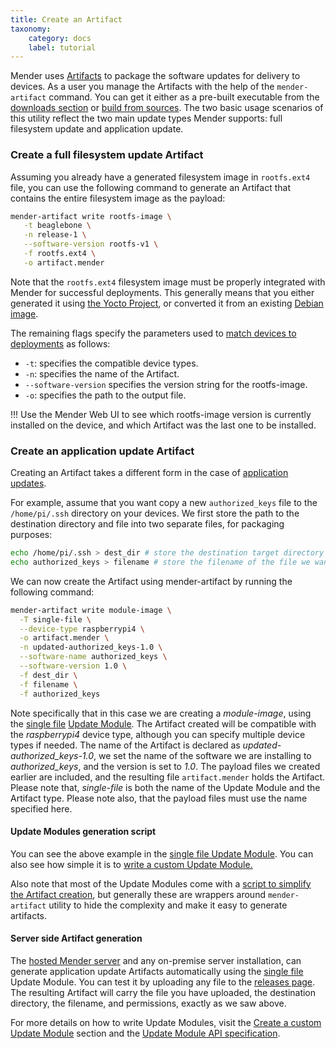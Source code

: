 ```yaml
---
title: Create an Artifact
taxonomy:
    category: docs
    label: tutorial
---
```


Mender uses [Artifacts](../../02.Overview/03.Artifact/docs.md) to package the
software updates for delivery to devices. As a user you manage the Artifacts
with the help of the `mender-artifact` command. You can get it either as a pre-built
executable from the [downloads section](../../09.Downloads)
or [build from sources](https://github.com/mendersoftware/mender-artifact?target=_blank).
The two basic usage scenarios of this utility reflect the two main update types
Mender supports: full filesystem update and application update.

### Create a full filesystem update Artifact

Assuming you already have a generated filesystem image in `rootfs.ext4` file,
you can use the following command to generate an Artifact that contains the entire filesystem image as the payload:

```bash
mender-artifact write rootfs-image \
   -t beaglebone \
   -n release-1 \
   --software-version rootfs-v1 \
   -f rootfs.ext4 \
   -o artifact.mender
```

Note that the `rootfs.ext4` filesystem image must be properly integrated with Mender for successful deployments. This generally means that you either generated it using [the Yocto Project](../../05.System-updates-Yocto-Project/03.Build-for-demo/docs.md), or converted it from an existing
[Debian image](../../04.System-updates-Debian-family/02.Convert-a-Mender-Debian-image/docs.md).

The remaining flags specify the parameters used to [match devices to deployments](../../02.Overview/05.Deployment/docs.md#Algorithm-for-selecting-the-Deployment-for-the-Device) as follows:
* `-t`: specifies the compatible device types.
* `-n`: specifies the name of the Artifact.
* `--software-version` specifies the version string for the rootfs-image.
* `-o`: specifies the path to the output file.

!!! Use the Mender Web UI to see which rootfs-image version is currently installed on the device, and which Artifact was the last one to be installed.

### Create an application update Artifact

Creating an Artifact takes a different form in the case of [application updates](../../02.Overview/01.Introduction/docs.md#Application-updates).

For example, assume that you want copy a new `authorized_keys` file to the `/home/pi/.ssh`
directory on your devices. We first store the path to the destination directory and file into two separate files, for packaging purposes:

```bash
echo /home/pi/.ssh > dest_dir # store the destination target directory
echo authorized_keys > filename # store the filename of the file we want to update
```

We can now create the Artifact using mender-artifact by running the following command:

```bash
mender-artifact write module-image \
  -T single-file \
  --device-type raspberrypi4 \
  -o artifact.mender \
  -n updated-authorized_keys-1.0 \
  --software-name authorized_keys \
  --software-version 1.0 \
  -f dest_dir \
  -f filename \
  -f authorized_keys
```

Note specifically that in this case we are creating a *module-image*, using the [single file](https://hub.mender.io/t/single-file/486/26?target=_blank) [Update Module](../../06.Artifact-creation/08.Create-a-custom-Update-Module/docs.md). The Artifact created will be compatible with the *raspberrypi4* device type, although you can specify multiple device types if needed. The name of the Artifact is declared as *updated-authorized_keys-1.0*, we set the name of the software we are installing to *authorized_keys*, and the version is set to *1.0*. The payload files we created earlier are included, and the resulting file `artifact.mender` holds the Artifact. Please note that, _single-file_ is both the name of the Update Module and the Artifact type. Please note also, that the payload files must use the name specified here.

#### Update Modules generation script

<!--AUTOVERSION: "mendersoftware/mender/blob/%/support"/mender-->
You can see the above example in the [single file Update Module](https://hub.mender.io/t/single-file/486?target=_blank). You can also see how simple it is to [write a custom Update Module.](https://github.com/mendersoftware/mender/blob/3.0.1/support/modules/single-file?target=_blank)

<!--AUTOVERSION: "mendersoftware/mender/blob/%/support"/mender-->
Also note that most of the Update Modules come with a [script to simplify the Artifact creation](https://github.com/mendersoftware/mender/blob/3.0.1/support/modules-artifact-gen/single-file-artifact-gen?target=_blank), but generally these are wrappers around `mender-artifact` utility to hide the complexity and make it easy to generate artifacts.

#### Server side Artifact generation

The [hosted Mender server](https://hosted.mender.io?target=_blank) and any on-premise server installation, can generate application update Artifacts automatically using the [single file](https://hub.mender.io/t/single-file/486?target=_blank)
Update Module. You can test it by uploading any file to the [releases page](https://hosted.mender.io/ui/#/releases?target=_blank). The resulting Artifact
will carry the file you have uploaded, the destination
directory, the filename, and permissions, exactly as we saw above.

<!--AUTOVERSION: "mendersoftware/mender/blob/%/Documentation"/mender-->
For more details on how to write Update Modules, visit the [Create a custom Update Module](../08.Create-a-custom-Update-Module/docs.md) section and the [Update Module API specification](https://github.com/mendersoftware/mender/blob/3.0.1/Documentation/update-modules-v3-file-api.md?target=_blank).
